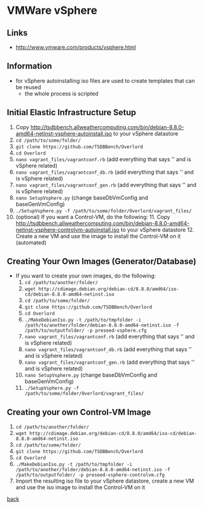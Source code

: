 # VMWare vSphere

## Links
* http://www.vmware.com/products/vsphere.html

## Information
* for vSphere autoinstalling iso files are used to create templates that can be reused
    * the whole process is scripted

## Initial Elastic Infrastructure Setup
1. Copy http://tsdbbench.allweathercomputing.com/bin/debian-8.8.0-amd64-netinst-vsphere-autoinstall.iso to your vSphere datastore
2. `cd /path/to/some/folder/`
3. `git clone https://github.com/TSDBBench/Overlord`
4. `cd Overlord`
5. `nano vagrant_files/vagrantconf.rb` (add everything that says '' and is vSphere related)
6. `nano vagrant_files/vagrantconf_db.rb` (add everything that says '' and is vSphere related)
7. `nano vagrant_files/vagrantconf_gen.rb` (add everything that says '' and is vSphere related)
8. `nano SetupVsphere.py` (change baseDbVmConfig and baseGenVmConfig)
9. `./SetupVsphere.py -f /path/to/some/folder/Overlord/vagrant_files/`
10. (optional) If you want a Control-VM, do the following:
    11. Copy http://tsdbbench.allweathercomputing.com/bin/debian-8.8.0-amd64-netinst-vsphere-controlvm-autoinstall.iso to your vSphere datastore
    12. Create a new VM and use the image to install the Control-VM on it (automated)

## Creating Your Own Images (Generator/Database)
* If you want to create your own images, do the following:
    1. `cd /path/to/another/folder/`
    2. `wget http://cdimage.debian.org/debian-cd/8.8.0/amd64/iso-cd/debian-8.8.0-amd64-netinst.iso`
    3. `cd /path/to/some/folder/`
    4. `git clone https://github.com/TSDBBench/Overlord`
    5. `cd Overlord`
    6. `./MakeDebianIso.py -t /path/to/tmpfolder -i /path/to/another/folder/debian-8.8.0-amd64-netinst.iso -f /path/to/outputfolder/ -p preseed-vsphere.cfg`
    7. `nano vagrant_files/vagrantconf.rb` (add everything that says '' and is vSphere related)
    8. `nano vagrant_files/vagrantconf_db.rb` (add everything that says '' and is vSphere related)
    9. `nano vagrant_files/vagrantconf_gen.rb` (add everything that says '' and is vSphere related)
    10. `nano SetupVsphere.py` (change baseDbVmConfig and baseGenVmConfig)
    11. `./SetupVsphere.py -f /path/to/some/folder/Overlord/vagrant_files/`

## Creating your own Control-VM Image
1. `cd /path/to/another/folder/`
2. `wget http://cdimage.debian.org/debian-cd/8.8.0/amd64/iso-cd/debian-8.8.0-amd64-netinst.iso`
3. `cd /path/to/some/folder/`
4. `git clone https://github.com/TSDBBench/Overlord`
5. `cd Overlord`
6. `./MakeDebianIso.py -t /path/to/tmpfolder -i /path/to/another/folder/debian-8.8.0-amd64-netinst.iso -f /path/to/outputfolder/ -p preseed-vsphere-controlvm.cfg`
7. Import the resulting iso file to your vSphere datastore, create a new VM and use the iso image to install the Control-VM on it

[back](../)
